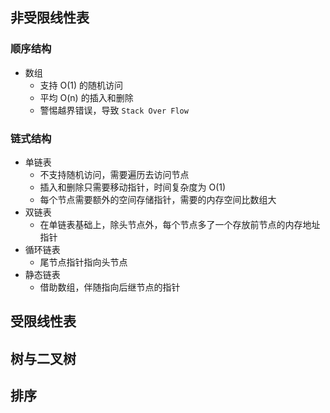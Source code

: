 ## 非受限线性表

### 顺序结构
- 数组
	- 支持 O(1) 的随机访问
	- 平均 O(n) 的插入和删除
	- 警惕越界错误，导致 `Stack Over Flow`

### 链式结构
- 单链表
	- 不支持随机访问，需要遍历去访问节点
	- 插入和删除只需要移动指针，时间复杂度为 O(1)
	- 每个节点需要额外的空间存储指针，需要的内存空间比数组大
- 双链表
	- 在单链表基础上，除头节点外，每个节点多了一个存放前节点的内存地址指针
- 循环链表
	- 尾节点指针指向头节点
- 静态链表
	- 借助数组，伴随指向后继节点的指针

## 受限线性表

### 


## 树与二叉树

## 排序
